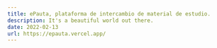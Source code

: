 ```yaml
---
title: ePauta, plataforma de intercambio de material de estudio.
description: It's a beautiful world out there.
date: 2022-02-13
url: https://epauta.vercel.app/
---
```

